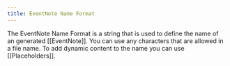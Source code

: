 ```yaml
---
title: EventNote Name Format
---
```


The EventNote Name Format is a string that is used to define the name of an generated [[EventNote]].
You can use any characters that are allowed in a file name.
To add dynamic content to the name you can use [[Placeholders]].
